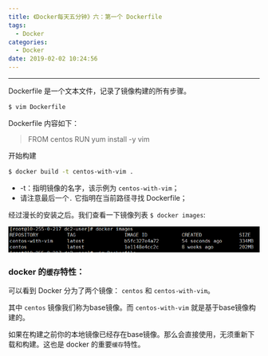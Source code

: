 ```yaml
---
title: 《Docker每天五分钟》六：第一个 Dockerfile
tags:
  - Docker
categories:
  - Docker
date: 2019-02-02 10:24:56
---
```


<hr>

Dockerfile 是一个文本文件，记录了镜像构建的所有步骤。

```bash
$ vim Dockerfile
```
Dockerfile 内容如下：

> FROM centos
> RUN yum install -y vim

开始构建

<!--more--> 

```bash
$ docker build -t centos-with-vim .
```
- -t：指明镜像的名字，该示例为 `centos-with-vim`；
- 请注意最后一个`.` 它指明在当前路径寻找 Dockerfile；

经过漫长的安装之后。我们查看一下镜像列表 `$ docker images`:

![docker images](Docker每天五分钟6/1.png)

### docker 的`缓存`特性：

可以看到 Docker 分为了两个镜像： `centos` 和 `centos-with-vim`。

其中 `centos` 镜像我们称为base镜像。而 `centos-with-vim` 就是基于base镜像构建的。

如果在构建之前你的本地镜像已经存在base镜像。那么会直接使用，无须重新下载和构建。这也是 docker 的重要`缓存`特性。
